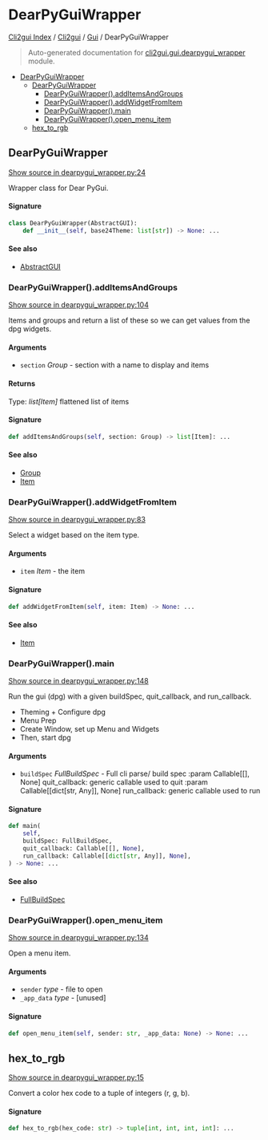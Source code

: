 # DearPyGuiWrapper

[Cli2gui Index](../../README.md#cli2gui-index) / [Cli2gui](../index.md#cli2gui) / [Gui](./index.md#gui) / DearPyGuiWrapper

> Auto-generated documentation for [cli2gui.gui.dearpygui_wrapper](../../../../cli2gui/gui/dearpygui_wrapper.py) module.

- [DearPyGuiWrapper](#dearpyguiwrapper)
  - [DearPyGuiWrapper](#dearpyguiwrapper-1)
    - [DearPyGuiWrapper().addItemsAndGroups](#dearpyguiwrapper()additemsandgroups)
    - [DearPyGuiWrapper().addWidgetFromItem](#dearpyguiwrapper()addwidgetfromitem)
    - [DearPyGuiWrapper().main](#dearpyguiwrapper()main)
    - [DearPyGuiWrapper().open_menu_item](#dearpyguiwrapper()open_menu_item)
  - [hex_to_rgb](#hex_to_rgb)

## DearPyGuiWrapper

[Show source in dearpygui_wrapper.py:24](../../../../cli2gui/gui/dearpygui_wrapper.py#L24)

Wrapper class for Dear PyGui.

#### Signature

```python
class DearPyGuiWrapper(AbstractGUI):
    def __init__(self, base24Theme: list[str]) -> None: ...
```

#### See also

- [AbstractGUI](./abstract_gui.md#abstractgui)

### DearPyGuiWrapper().addItemsAndGroups

[Show source in dearpygui_wrapper.py:104](../../../../cli2gui/gui/dearpygui_wrapper.py#L104)

Items and groups and return a list of these so we can get values from the dpg widgets.

#### Arguments

- `section` *Group* - section with a name to display and items

#### Returns

Type: *list[Item]*
flattened list of items

#### Signature

```python
def addItemsAndGroups(self, section: Group) -> list[Item]: ...
```

#### See also

- [Group](../types.md#group)
- [Item](../types.md#item)

### DearPyGuiWrapper().addWidgetFromItem

[Show source in dearpygui_wrapper.py:83](../../../../cli2gui/gui/dearpygui_wrapper.py#L83)

Select a widget based on the item type.

#### Arguments

- `item` *Item* - the item

#### Signature

```python
def addWidgetFromItem(self, item: Item) -> None: ...
```

#### See also

- [Item](../types.md#item)

### DearPyGuiWrapper().main

[Show source in dearpygui_wrapper.py:148](../../../../cli2gui/gui/dearpygui_wrapper.py#L148)

Run the gui (dpg) with a given buildSpec, quit_callback, and run_callback.

- Theming + Configure dpg
- Menu Prep
- Create Window, set up Menu and Widgets
- Then, start dpg

#### Arguments

- `buildSpec` *FullBuildSpec* - Full cli parse/ build spec
:param Callable[[], None] quit_callback: generic callable used to quit
:param Callable[[dict[str, Any]], None] run_callback: generic callable used to run

#### Signature

```python
def main(
    self,
    buildSpec: FullBuildSpec,
    quit_callback: Callable[[], None],
    run_callback: Callable[[dict[str, Any]], None],
) -> None: ...
```

#### See also

- [FullBuildSpec](../types.md#fullbuildspec)

### DearPyGuiWrapper().open_menu_item

[Show source in dearpygui_wrapper.py:134](../../../../cli2gui/gui/dearpygui_wrapper.py#L134)

Open a menu item.

#### Arguments

- `sender` *_type_* - file to open
- `_app_data` *_type_* - [unused]

#### Signature

```python
def open_menu_item(self, sender: str, _app_data: None) -> None: ...
```



## hex_to_rgb

[Show source in dearpygui_wrapper.py:15](../../../../cli2gui/gui/dearpygui_wrapper.py#L15)

Convert a color hex code to a tuple of integers (r, g, b).

#### Signature

```python
def hex_to_rgb(hex_code: str) -> tuple[int, int, int, int]: ...
```